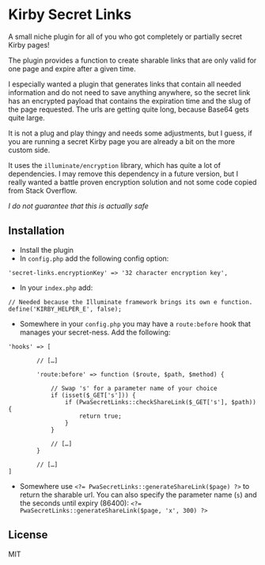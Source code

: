 # Kirby Secret Links

A small niche plugin for all of you who got completely or partially secret Kirby pages! 

The plugin provides a function to create sharable links that are only valid for one page and expire after a given time.

I especially wanted a plugin that generates links that contain all needed information and do not need to save anything anywhere, so the secret link has an encrypted payload that contains the expiration time and the slug of the page requested. The urls are getting quite long, because Base64 gets quite large. 

It is not a plug and play thingy and needs some adjustments, but I guess, if you are running a secret Kirby page you are already a bit on the more custom side.

It uses the `illuminate/encryption` library, which has quite a lot of dependencies. I may remove this dependency in a future version, but I really wanted a battle proven encryption solution and not some code copied from Stack Overflow.

*I do not guarantee that this is actually safe*

## Installation

- Install the plugin
- In `config.php` add the following config option:
```
'secret-links.encryptionKey' => '32 character encryption key',
```

- In your `index.php` add:
```
// Needed because the Illuminate framework brings its own e function.
define('KIRBY_HELPER_E', false);
```

- Somewhere in your `config.php` you may have a `route:before` hook that manages your secret-ness. Add the following:
```
'hooks' => [
        
        // […]
        
        'route:before' => function ($route, $path, $method) {
        
            // Swap 's' for a parameter name of your choice
            if (isset($_GET['s'])) {
                if (PwaSecretLinks::checkShareLink($_GET['s'], $path)) {
                    return true;
                }
            }
            
            // […]
        }
        
        // […]
]
```

- Somewhere use `<?= PwaSecretLinks::generateShareLink($page) ?>` to return the sharable url. You can also specify the parameter name (`s`) and the seconds until expiry (86400): `<?= PwaSecretLinks::generateShareLink($page, 'x', 300) ?>` 

## License

MIT